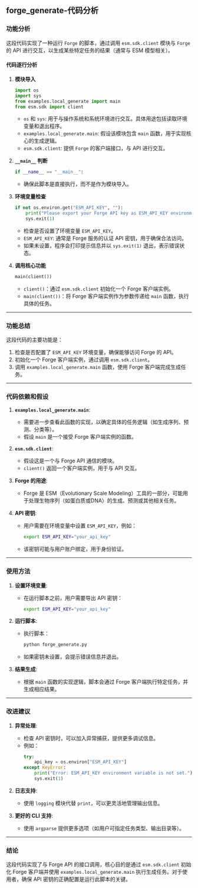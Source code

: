 ## forge_generate-代码分析
### 功能分析

这段代码实现了一种运行 `Forge` 的脚本，通过调用 `esm.sdk.client` 模块与 `Forge` 的 API 进行交互，以生成某些特定任务的结果（通常与 ESM 模型相关）。

#### 代码逐行分析

1. **模块导入**
   ```python
   import os
   import sys
   from examples.local_generate import main
   from esm.sdk import client
   ```
   - `os` 和 `sys`: 用于与操作系统和系统环境进行交互。具体用途包括读取环境变量和退出程序。
   - `examples.local_generate.main`: 假设该模块包含 `main` 函数，用于实现核心的生成逻辑。
   - `esm.sdk.client`: 提供 `Forge` 的客户端接口，与 API 进行交互。

2. **`__main__` 判断**
   ```python
   if __name__ == "__main__":
   ```
   - 确保此脚本是直接执行，而不是作为模块导入。

3. **环境变量检查**
   ```python
   if not os.environ.get("ESM_API_KEY", ""):
       print("Please export your Forge API key as ESM_API_KEY environment variable.")
       sys.exit(1)
   ```
   - 检查是否设置了环境变量 `ESM_API_KEY`。
   - `ESM_API_KEY`: 通常是 Forge 服务的认证 API 密钥，用于确保合法访问。
   - 如果未设置，程序会打印提示信息并以 `sys.exit(1)` 退出，表示错误状态。

4. **调用核心功能**
   ```python
   main(client())
   ```
   - `client()`：通过 `esm.sdk.client` 初始化一个 Forge 客户端实例。
   - `main(client())`：将 Forge 客户端实例作为参数传递给 `main` 函数，执行具体的任务。

---

### 功能总结

这段代码的主要功能是：

1. 检查是否配置了 `ESM_API_KEY` 环境变量，确保能够访问 Forge 的 API。
2. 初始化一个 Forge 客户端实例，通过调用 `esm.sdk.client`。
3. 调用 `examples.local_generate.main` 函数，使用 Forge 客户端完成生成任务。

---

### 代码依赖和假设

1. **`examples.local_generate.main`**:
   - 需要进一步查看此函数的实现，以确定具体的任务逻辑（如生成序列、预测、分类等）。
   - 假设 `main` 是一个接受 Forge 客户端实例的函数。

2. **`esm.sdk.client`**:
   - 假设这是一个与 Forge API 通信的模块。
   - `client()` 返回一个客户端实例，用于与 API 交互。

3. **Forge 的用途**:
   - Forge 是 ESM（Evolutionary Scale Modeling）工具的一部分，可能用于处理生物序列（如蛋白质或DNA）的生成、预测或其他相关任务。

4. **API 密钥**:
   - 用户需要在环境变量中设置 `ESM_API_KEY`，例如：
     ```bash
     export ESM_API_KEY="your_api_key"
     ```
   - 该密钥可能与用户账户绑定，用于身份验证。

---

### 使用方法

1. **设置环境变量**:
   - 在运行脚本之前，用户需要导出 API 密钥：
     ```bash
     export ESM_API_KEY="your_api_key"
     ```

2. **运行脚本**:
   - 执行脚本：
     ```bash
     python forge_generate.py
     ```
   - 如果密钥未设置，会提示错误信息并退出。

3. **结果生成**:
   - 根据 `main` 函数的实现逻辑，脚本会通过 Forge 客户端执行特定任务，并生成相应结果。

---

### 改进建议

1. **异常处理**:
   - 检查 API 密钥时，可以加入异常捕获，提供更多调试信息。
   - 例如：
     ```python
     try:
         api_key = os.environ["ESM_API_KEY"]
     except KeyError:
         print("Error: ESM_API_KEY environment variable is not set.")
         sys.exit(1)
     ```

2. **日志支持**:
   - 使用 `logging` 模块代替 `print`，可以更灵活地管理输出信息。

3. **更好的 CLI 支持**:
   - 使用 `argparse` 提供更多选项（如用户可指定任务类型、输出目录等）。

---

### 结论

这段代码实现了与 Forge API 的接口调用，核心目的是通过 `esm.sdk.client` 初始化 Forge 客户端并使用 `examples.local_generate.main` 执行生成任务。对于使用者，确保 API 密钥的正确配置是运行此脚本的关键。
